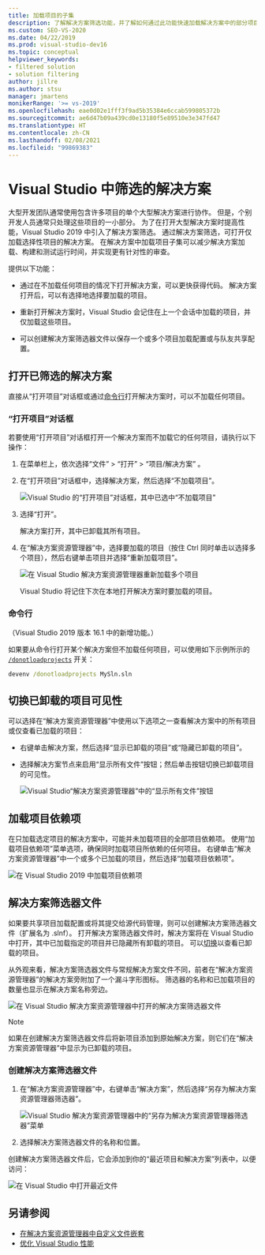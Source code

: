 ```yaml
---
title: 加载项目的子集
description: 了解解决方案筛选功能，并了解如何通过此功能快速加载解决方案中的部分项目。
ms.custom: SEO-VS-2020
ms.date: 04/22/2019
ms.prod: visual-studio-dev16
ms.topic: conceptual
helpviewer_keywords:
- filtered solution
- solution filtering
author: jillre
ms.author: stsu
manager: jmartens
monikerRange: '>= vs-2019'
ms.openlocfilehash: eae0d02e1fff3f9ad5b35384e6ccab599805372b
ms.sourcegitcommit: ae6d47b09a439cd0e13180f5e89510e3e347fd47
ms.translationtype: HT
ms.contentlocale: zh-CN
ms.lasthandoff: 02/08/2021
ms.locfileid: "99869383"
---
```

# <a name="filtered-solutions-in-visual-studio"></a>Visual Studio 中筛选的解决方案

大型开发团队通常使用包含许多项目的单个大型解决方案进行协作。 但是，个别开发人员通常只处理这些项目的一小部分。 为了在打开大型解决方案时提高性能，Visual Studio 2019 中引入了解决方案筛选。 通过解决方案筛选，可打开仅加载选择性项目的解决方案。 在解决方案中加载项目子集可以减少解决方案加载、构建和测试运行时间，并实现更有针对性的审查。

提供以下功能：

- 通过在不加载任何项目的情况下打开解决方案，可以更快获得代码。 解决方案打开后，可以有选择地选择要加载的项目。

- 重新打开解决方案时，Visual Studio 会记住在上一个会话中加载的项目，并仅加载这些项目。

- 可以创建解决方案筛选器文件以保存一个或多个项目加载配置或与队友共享配置。

## <a name="open-a-filtered-solution"></a>打开已筛选的解决方案

直接从“打开项目”对话框或通过[命令行](#command-line)打开解决方案时，可以不加载任何项目。

### <a name="open-project-dialog"></a>“打开项目”对话框

若要使用“打开项目”对话框打开一个解决方案而不加载它的任何项目，请执行以下操作：

1. 在菜单栏上，依次选择“文件” > “打开” > “项目/解决方案”  。

2. 在“打开项目”对话框中，选择解决方案，然后选择“不加载项目”。

   ![Visual Studio 的“打开项目”对话框，其中已选中“不加载项目”](media/filtered-solutions/do-not-load-projects.png)

3. 选择“打开”。 

   解决方案打开，其中已卸载其所有项目。

4. 在“解决方案资源管理器”中，选择要加载的项目（按住 Ctrl 同时单击以选择多个项目），然后右键单击项目并选择“重新加载项目”。

   ![在 Visual Studio 解决方案资源管理器重新加载多个项目](media/filtered-solutions/reload-project.png)

   Visual Studio 将记住下次在本地打开解决方案时要加载的项目。

### <a name="command-line"></a>命令行

（Visual Studio 2019 版本 16.1 中的新增功能。）

如果要从命令行打开某个解决方案但不加载任何项目，可以使用如下示例所示的 [`/donotloadprojects`](../ide/reference/donotloadprojects-devenv-exe.md) 开关：

```cmd
devenv /donotloadprojects MySln.sln
```

## <a name="toggle-unloaded-project-visibility"></a>切换已卸载的项目可见性

可以选择在“解决方案资源管理器”中使用以下选项之一查看解决方案中的所有项目或仅查看已加载的项目：

- 右键单击解决方案，然后选择“显示已卸载的项目”或“隐藏已卸载的项目”。

- 选择解决方案节点来启用“显示所有文件”按钮；然后单击按钮切换已卸载项目的可见性。

   ![Visual Studio“解决方案资源管理器”中的“显示所有文件”按钮](media/filtered-solutions/show-all-files.PNG)

## <a name="load-project-dependencies"></a>加载项目依赖项

在只加载选定项目的解决方案中，可能并未加载项目的全部项目依赖项。 使用“加载项目依赖项”菜单选项，确保同时加载项目所依赖的任何项目。 右键单击“解决方案资源管理器”中一个或多个已加载的项目，然后选择“加载项目依赖项”。

![在 Visual Studio 2019 中加载项目依赖项](media/filtered-solutions/load-project-dependencies.png)

## <a name="solution-filter-files"></a>解决方案筛选器文件

如果要共享项目加载配置或将其提交给源代码管理，则可以创建解决方案筛选器文件（扩展名为 .slnf）。 打开解决方案筛选器文件时，解决方案将在 Visual Studio 中打开，其中已加载指定的项目并已隐藏所有卸载的项目。 可以[切换](#toggle-unloaded-project-visibility)以查看已卸载的项目。

从外观来看，解决方案筛选器文件与常规解决方案文件不同，前者在“解决方案资源管理器”的解决方案旁附加了一个漏斗字形图标。 筛选器的名称和已加载项目的数量也显示在解决方案名称旁边。

![在 Visual Studio 解决方案资源管理器中打开的解决方案筛选器文件](media/filtered-solutions/solution-filter.PNG)

> [!NOTE]
> 如果在创建解决方案筛选器文件后将新项目添加到原始解决方案，则它们在“解决方案资源管理器”中显示为已卸载的项目。

### <a name="create-a-solution-filter-file"></a>创建解决方案筛选器文件

1. 在“解决方案资源管理器”中，右键单击“解决方案”，然后选择“另存为解决方案资源管理器筛选器”。

   ![Visual Studio 解决方案资源管理器中的“另存为解决方案资源管理器筛选器”菜单](media/filtered-solutions/save-as-solution-filter.png)

2. 选择解决方案筛选器文件的名称和位置。

创建解决方案筛选器文件后，它会添加到你的“最近项目和解决方案”列表中，以便访问：

![在 Visual Studio 中打开最近文件](media/filtered-solutions/open-recent.png)

## <a name="see-also"></a>另请参阅

- [在解决方案资源管理器中自定义文件嵌套](file-nesting-solution-explorer.md)
- [优化 Visual Studio 性能](optimize-visual-studio-performance.md)
